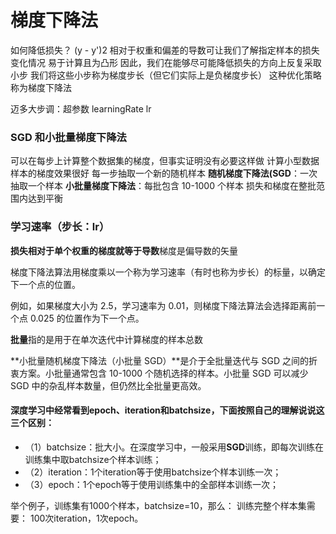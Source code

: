 # 梯度下降法


如何降低损失？
(y - y')2 相对于权重和偏差的导数可让我们了解指定样本的损失变化情况
易于计算且为凸形
因此，我们在能够尽可能降低损失的方向上反复采取小步
我们将这些小步称为梯度步长（但它们实际上是负梯度步长）
这种优化策略称为梯度下降法

迈多大步调：超参数 learningRate lr


### SGD 和小批量梯度下降法
可以在每步上计算整个数据集的梯度，但事实证明没有必要这样做
计算小型数据样本的梯度效果很好
每一步抽取一个新的随机样本
**随机梯度下降法(SGD**：一次抽取一个样本
**小批量梯度下降法**：每批包含 10-1000 个样本
损失和梯度在整批范围内达到平衡




### 学习速率（步长：lr）

**损失相对于单个权重的梯度就等于导数**梯度是偏导数的矢量

梯度下降法算法用梯度乘以一个称为学习速率（有时也称为步长）的标量，以确定下一个点的位置。

例如，如果梯度大小为 2.5，学习速率为 0.01，则梯度下降法算法会选择距离前一个点 0.025 的位置作为下一个点。

**批量**指的是用于在单次迭代中计算梯度的样本总数

**小批量随机梯度下降法（小批量 SGD）**是介于全批量迭代与 SGD 之间的折衷方案。小批量通常包含 10-1000 个随机选择的样本。小批量 SGD 可以减少 SGD 中的杂乱样本数量，但仍然比全批量更高效。

#### 深度学习中经常看到epoch、iteration和batchsize，下面按照自己的理解说说这三个区别：

* （1）batchsize：批大小。在深度学习中，一般采用**SGD**训练，即每次训练在训练集中取batchsize个样本训练； 
* （2）iteration：1个iteration等于使用batchsize个样本训练一次； 
* （3）epoch：1个epoch等于使用训练集中的全部样本训练一次；

举个例子，训练集有1000个样本，batchsize=10，那么： 训练完整个样本集需要： 100次iteration，1次epoch。